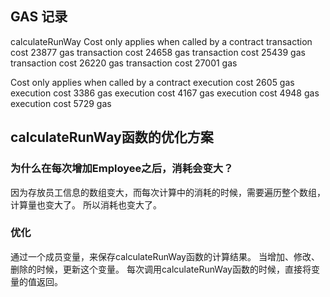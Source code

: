 ## GAS 记录
calculateRunWay
Cost only applies when called by a contract
transaction cost   23877 gas
transaction cost   24658 gas
transaction cost   25439 gas
transaction cost  26220 gas
transaction cost  27001 gas 

Cost only applies when called by a contract
 execution cost     2605 gas
 execution cost     3386 gas
 execution cost     4167 gas
 execution cost     4948 gas
 execution cost     5729 gas

## calculateRunWay函数的优化方案

### 为什么在每次增加Employee之后，消耗会变大？
因为存放员工信息的数组变大，而每次计算中的消耗的时候，需要遍历整个数组，计算量也变大了。
所以消耗也变大了。

### 优化
通过一个成员变量，来保存calculateRunWay函数的计算结果。
当增加、修改、删除的时候，更新这个变量。
每次调用calculateRunWay函数的时候，直接将变量的值返回。